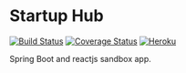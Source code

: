 # Startup Hub
[![Build Status](https://img.shields.io/travis/dlizarra/startup-hub.svg)](https://travis-ci.org/dlizarra/spring-boot-react-webpack-es6)
[![Coverage Status](https://img.shields.io/coveralls/dlizarra/startup-hub.svg)](https://coveralls.io/github/dlizarra/spring-boot-react-webpack-es6?branch=master) 
[![Heroku](http://heroku-badge.herokuapp.com/?app=startup-hub)](http://startup-hub.herokuapp.com)

Spring Boot and reactjs sandbox app.


